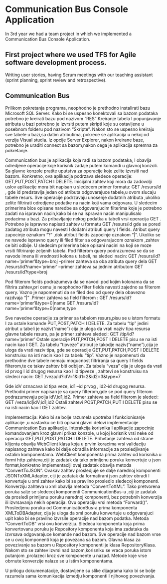 # Communication Bus Console Application

In 3rd year we had a team project in which we implemented a Communication Bus Console Application.

First project where we used TFS for Agile software development process.
---
Writing user stories, having Scrum meetings with our teaching assistant (sprint
planning, sprint review and retrospective).

Communication Bus
---
Prilikom pokretanja programa, neophodno je prethodno instalirati bazu Microsoft SQL Server. Kako bi se uspesno konektovali sa bazom podataka potrebno je kreirati bazu pod nazivom “RES” Kreiranje tabela I popunjavanje atributa u bazi potrebno je izvrsiti putem skripti koje su ostavljene u posebnom folderu pod nazivom “Skripte”. Nakon sto se uspesno kreiraju sve tabele u bazi,sa datim atributima, pokrece se aplikacija u nekoj od verzija Visual studia. Iz opcije Server Explorer, nakon kreirane baze, potrebno je uraditi connect sa bazom,nakon cega je aplikacija spremna za pokretanje.

Communication bus je aplikacija koja radi sa bazom podataka, I obavlja odredjene operacije koje korisnik zadaje putem komandi u glavnoj konzoli. Sa glavne konzole pratite uputstva za operacije koje zelite izvrsiti nad bazom. Konkretno, ova aplikacija podrzava sledece operacije: GET,PUT,POST,PATCH I DELETE. Inicijalni zahtev koji mora da zadovolji uslov aplikacije mora bit napisan u sledecem primer formatu: GET /resurs/id , gde id predstavlja jedan od atributa odgovarajuce tabele,u ovom slucaju tabele resurs. Sve operacije podrzavaju unosenje dodatnih atributa ,ukoliko zelite filtrirati odredjene podatke na nacin koji vama odgovara. U sledecim primerima bice opisane naredbe sa odgovarajucim filterima koje je potrebno zadati na ispravan nacin,kako bi se na ispravan nacin manipulisalo podacima u bazi. Za pribavljanje nekog podatka u tabeli vrsi operacija GET . Potrebno je ispravno napisati zahtev u formatu GET /resurs/id gde se pored zadatog atributa mogu navesti I dodatni atributi query I fields. Atribut query zapocinje oznakom “?” ,dok atribut fields zapocinje oznakom “|”. Ukoliko se ne navede ispravno query ili filed filter sa odgovarajucom oznakom ,zahtev ce biti odbije. U sledecim primerima bice opisani nacini na koji se moze vrsiti filtriranje zeljenih tabela. Pod filterom query podrazumeva se da se navode imena ili vrednosti kolona u tabeli, na sledeci nacin: GET /resurs/id?name=’primer’&type=broj –primer zahteva sa oba atributa query dela GET /resurs/id?name=’primer’ –primer zahteva sa jednim atributom GET /resurs/id?type=broj

Pod filterom fields podrazumeva da se navodi pod kojim kolonama da se filtrira zahtev,pri cemu je neophodno filter fields navesti zajedno sa filterom query. Vazno je napomenuti da se filed deo od query dela obavezno razdvaja “|” .Primer zahteva sa field filterom : GET /resurs/id?name=’primer’&type=0|name GET /resurs/id?name=’primer’&type=0|name;type

Sve navedne operacije za primer sa tabelom resurs,pisu se u istom formatu I za ostale komande PUT,POST,PATCH I DELETE. Za tabelu “tip” jedini atribut u tabeli je naziv(“name”) cija je uloga da vrati naziv tipa resursa glavne tabele resurs, pa je primer zahteva sledeci: GET /tip/id?name=’primer’ Ostale operacije PUT,PATCH,POST I DELETE pisu se na isti nacin kao I GET. Za tabelu “tipveze” atribut je takodje naziv(“name”),cija je uloga da vrati naziv tipa, gde se operacije GET,PUT,PATCH,POST I DELETE konstruisu na isti nacin kao I za tabelu “tip”. Vazno je napomenuti da prethodne dve tabele nemaju mogucnost filtriranja sa query I fields filterom,te ce takav zahtev biti odbijen. Za tabelu “veza” cija je uloga da vrati id prvog I id drugog resursa kao I id tipveze , zahtevi se konstruisu na sledeci nacin: GET /veza/id?idV=1&id1=2&id2=3&type=7

Gde idV oznacava id tipa veze, id1 –id prvog , id2-id drugog resursa. Prethodni primer napisan je sa query filterom,gde se pod query filterom podrazumevaju polja idV,id1,id2. Primer zahteva sa field filterom je sledeci: GET /veza/id|idV;id1;id2 Ostali zahtevi POST,PATCH,PUT I DELETE pisu se na isti nacin kao I GET zahtev.

Implementacija: Kako bi se bolje razumela upotreba I funkcionisanje aplikacije ,u nastavku ce biti opisani glavni delovi implementacije Communication Bus aplikacije. Interakcija korisnika I aplikacije zapocinje komandovanjem kroz glavni prikaz konzole, u kojoj korisnik vrsi neke od operacija GET,PUT,POST,PATCH I DELETE. Prihvtanje zahteva od strane klijenta obavlja WebClient klasa koja u prvim koracima vrsi validaciju napisanog zahteva kako bi dalje obradila informacije za prosledjivanje ostalim komponentama. WebClient komponenta prima zahtev od korisnika u formi http zahteva,ciji je zadatak da tako primljenu poruku konvertuje u json format,konkretno implementaciji ovaj zadatak obavlja metoda “ConvertToJSON”. Ovakav zahtev prosledjuje se dalje narednoj komponenti JSONToXMLAdapter, ciji je zadatak da formatirani json zahtev obradi I konvertuje u xml zahtev kako bi se pravilno prosledio sledecoj komponenti. Konverziju zahteva u xml obavlja metoda “ConvertToXML”. Tako pretvorena poruka salje se sledecoj komponenti CommunicationBus-u ,ciji je zadatak da prosledi primljenu poruku narednoj komponenti, bez potrebnih konverzija ili izvrsavanja nekih operacija. Ovu operaciju vrsi metoda “Forward()”. Prosledjenu poruku od CommunicationBus-a prima komponenta XMLToDBAdapter, cija je uloga da xml poruku konvertuje u odgovarajuci upit kako bi se pravilno izvrsile operacije nad bazom podatka. Metoda “ConvertToDB” vrsi ovu konverziju. Sledeca komponenta koja prima konvertovanu poruku je Repository komponenta koja ima zadataka da izvrsava odgovarajuce komande nad bazom. Sve operacije nad bazom vrse se u ovoj komponenti koja je povezana sa bazom. Glavna klasa za povezivanje sa bazom u Repository komponenti je klasa RepositoryKlasa. Nakom sto se zahtev izvrsi nad bazom,korisniku se vraca poruka istom putanjom ,prolazeci kroz sve komponente u nazad. Metode koje vrse obrnute konverzije nalaze se u istim komponentama.

U prilogu dokumenatacije, dostavljene su slike dijagrama kako bi se bolje razumela sama komunikacija izmedju komponenti I njihovog povezivanja.
